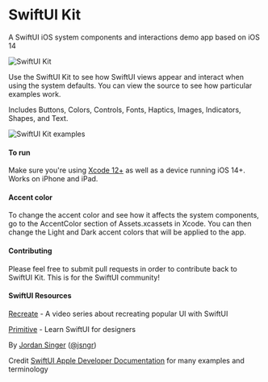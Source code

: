 # SwiftUI Kit
A SwiftUI iOS system components and interactions demo app based on iOS 14

![SwiftUI Kit](https://user-images.githubusercontent.com/110813/87210094-5accf380-c2e2-11ea-91c9-4f21aa313bc6.png)

Use the SwiftUI Kit to see how SwiftUI views appear and interact when using the system defaults. You can view the source to see how particular examples work.

Includes Buttons, Colors, Controls, Fonts, Haptics, Images, Indicators, Shapes, and Text. 

![SwiftUI Kit examples](https://user-images.githubusercontent.com/110813/87210295-00806280-c2e3-11ea-91e3-4ea6da79f73e.png)

#### To run
Make sure you're using [Xcode 12+](https://developer.apple.com/xcode/) as well as a device running iOS 14+. Works on iPhone and iPad.

#### Accent color
To change the accent color and see how it affects the system components, go to the AccentColor section of Assets.xcassets in Xcode. You can then change the Light and Dark accent colors that will be applied to the app.

#### Contributing
Please feel free to submit pull requests in order to contribute back to SwiftUI Kit. This is for the SwiftUI community!

#### SwiftUI Resources
[Recreate](https://recreatecode.com) - A video series about recreating popular UI with SwiftUI

[Primitive](https://primitive.school) - Learn SwiftUI for designers

By [Jordan Singer](https://ibuildmyideas.com) ([@jsngr](https://twitter.com/jsngr))

Credit [SwiftUI Apple Developer Documentation](https://developer.apple.com/documentation/swiftui) for many examples and terminology
